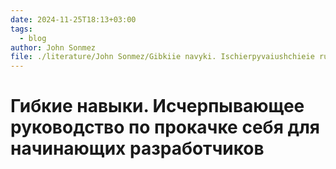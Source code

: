 ```yaml
---
date: 2024-11-25T18:13+03:00
tags:
  - blog
author: John Sonmez
file: ./literature/John Sonmez/Gibkiie navyki. Ischierpyvaiushchieie rukovodstvo po prokachkie siebia dlia nachinaiushchikh ra (2699)/Gibkiie navyki. Ischierpyvaiushchieie ruko - John Sonmez.fb2
---
```


# Гибкие навыки. Исчерпывающее руководство по прокачке себя для начинающих разработчиков
